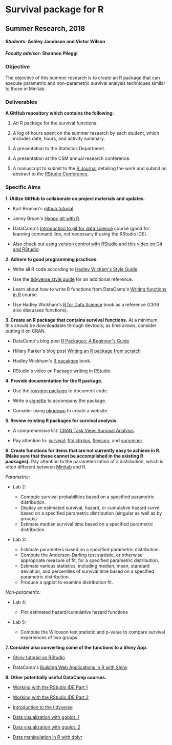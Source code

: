 # Survival package for R

## Summer Research, 2018

#### _Students:_ Ashley Jacobson and Victor Wilson

#### _Faculty advisor:_ Shannon Pileggi

### Objective

The objective of this summer research is to create an R package that can execute parametric and non-parametric survival analysis techniques similar to those in Minitab.

### Deliverables

**A GitHub repository which contains the following:**

1.  An R package for the survival functions. 

2.  A log of hours spent on the summer research by each student, which includes date, hours, and activity summary.

3.  A presentation to the Statistics Department.

4.  A presentation at the CSM annual research conference.

5.  A manuscript to submit to the [R Journal](https://journal.r-project.org/) detailing the work and submit an abstract to the [RStudio Conference](https://www.rstudio.com/conference/).

### Specific Aims

**1.  Utilize GitHub to collaborate on project materials and updates.**

  * Karl Broman's [github tutorial](http://kbroman.org/github_tutorial/)

  * Jenny Bryan's [Happy git with R](http://happygitwithr.com/).
  
  * DataCamp's [Introduction to git for data science](https://www.datacamp.com/courses/introduction-to-git-for-data-science) course (good for learning command line, not necessary if using the RStudio IDE).
  
  * Also check out [using version control with RStudio](https://support.rstudio.com/hc/en-us/articles/200532077-Version-Control-with-Git-and-SVN) and [this video on Git and RStudio](https://www.rstudio.com/resources/webinars/rstudio-essentials-webinar-series-managing-part-2/).


**2.  Adhere to good programming practices.**
  
  * Write all R code according to [Hadley Wickam's Style Guide](http://adv-r.had.co.nz/Style.html).
  
  * Use the [tidyverse style guide](http://style.tidyverse.org/) for an additional reference.
  
  * Learn about how to write R functions from DataCamp's [Writing functions in R](https://www.datacamp.com/courses/writing-functions-in-r) course.
  
  * Use Hadley Wickham's [R for Data Science](http://r4ds.had.co.nz/) book as a reference (Ch19 also discusses functions).
  
  
  **3.  Create an R package that contains survival functions.**  At a minimum, this should be downloadable through devtools; as time allows, consider putting it on CRAN.

  *  DataCamp's blog post [R Packages: A Beginner's Guide](https://www.datacamp.com/community/tutorials/r-packages-guide)
    
  *  Hillary Parker's blog post [Writing an R package from scratch](https://hilaryparker.com/2014/04/29/writing-an-r-package-from-scratch/)
  
  *  Hadley Wickham's [R pacakges](http://r-pkgs.had.co.nz/) book.
  
  *  RStudio's video on [Package writing in RStudio](https://www.rstudio.com/resources/webinars/rstudio-essentials-webinar-series-programming-part-3/).
  
  
   **4.  Provide documentation for the R package.**

  *  Use the [roxygen package](https://cran.r-project.org/web/packages/roxygen2/vignettes/roxygen2.html) to document code.
  
  *  Write a [vignette](http://r-pkgs.had.co.nz/vignettes.html) to accompany the package.
  
  *  Consider using [pkgdown](http://pkgdown.r-lib.org/index.html) to create a website. 
  
  
  **5. Review existing R packages for survival analysis.**
  
  * A comprehensive list:  [CRAN Task View: Survival Analysis](https://cran.r-project.org/web/views/Survival.html).
  
  * Pay attention to: [survival](https://cran.r-project.org/web/packages/survival/index.html), [fitdistrplus](https://cran.r-project.org/web/packages/fitdistrplus/index.html), [flexsurv](https://cran.r-project.org/web/packages/flexsurv/index.html), and [survminer](https://cran.r-project.org/web/packages/survminer/index.html).
  
  **6.  Create functions for items that are not currently easy to achieve in R.  (Make sure that these cannot be accomplished in the existing R packages).**  Pay attention to the parameterization of a distribution, which is often different between [Minitab](https://support.minitab.com/en-us/minitab/18/help-and-how-to/modeling-statistics/reliability/how-to/distribution-overview-plot-right-censoring/methods-and-formulas/parametric-methods-and-formulas/distribution-functions/) and R.
  
*Parametric:*

* Lab 2:
    + Compute survival probabilities based on a specified parametric distribution.
    + Display an estimated survival, hazard, or cumulative hazard curve based on a specified parametric distribution (singular as well as by groups).
    + Estimate median survival time based on a specified parametric distribution.
    
* Lab 3:
    + Estimate parameters based on a specified parametric distribution.
    + Compute the Anderson-Darling test statistic, or otherwise appropriate measure of fit, for a specified parametric distribution.
    + Estimate various statistics, including median, mean, standard deviation, and percentiles of survival time based on a specified parametric distribution.
    + Produce a qqplot to examine distribution fit.

*Non-parametric:*

* Lab 4:
    + Plot estimated hazard/cumulative hazard functions
    
* Lab 5:
    + Compute the Wilcoxon test statistic and p-value to compare survival experiences of two groups.
    
**7.  Consider also converting some of the functions to a Shiny App.**
  
  * [Shiny tutorial on RStudio](https://shiny.rstudio.com/tutorial/)
  
  * DataCamp's [Building Web Applications in R with Shiny](https://www.datacamp.com/courses/building-web-applications-in-r-with-shiny)
    
    
**8.  Other potentially useful DataCamp courses.**    

   * [Working with the RStudio IDE Part 1](https://www.datacamp.com/courses/working-with-the-rstudio-ide-part-1)  
   
   * [Working with the RStudio IDE Part 2](https://www.datacamp.com/courses/working-with-the-rstudio-ide-part-2) 
   
   * [Introduction to the tidyverse](https://www.datacamp.com/courses/introduction-to-the-tidyverse)
   
   * [Data visualization with ggplot, 1](https://www.datacamp.com/courses/data-visualization-with-ggplot2-1)
   
   * [Data visualization with ggplot, 2](https://www.datacamp.com/courses/data-visualization-with-ggplot2-2)
   
   * [Data manipulation in R with dplyr](https://www.datacamp.com/courses/dplyr-data-manipulation-r-tutorial)
  


